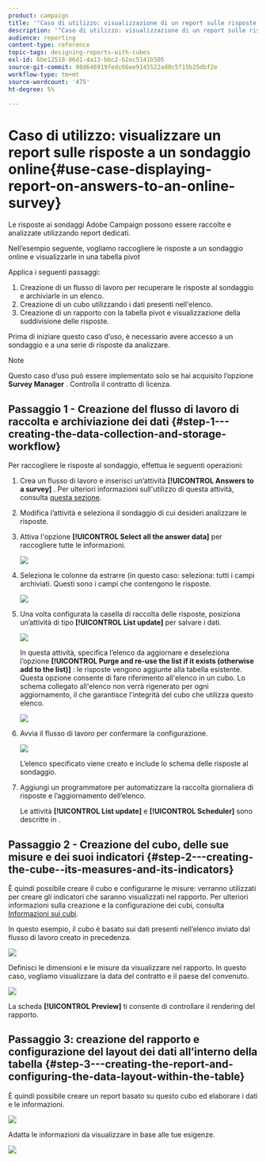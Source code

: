 ```yaml
---
product: campaign
title: '"Caso di utilizzo: visualizzazione di un report sulle risposte a un sondaggio online"'
description: '"Caso di utilizzo: visualizzazione di un report sulle risposte a un sondaggio online"'
audience: reporting
content-type: reference
topic-tags: designing-reports-with-cubes
exl-id: 6be12518-86d1-4a13-bbc2-b2ec5141b505
source-git-commit: 98d646919fedc66ee9145522ad0c5f15b25dbf2e
workflow-type: tm+mt
source-wordcount: '475'
ht-degree: 5%

---
```


# Caso di utilizzo: visualizzare un report sulle risposte a un sondaggio online{#use-case-displaying-report-on-answers-to-an-online-survey}

Le risposte ai sondaggi Adobe Campaign possono essere raccolte e analizzate utilizzando report dedicati.

Nell’esempio seguente, vogliamo raccogliere le risposte a un sondaggio online e visualizzarle in una tabella pivot

Applica i seguenti passaggi:

1. Creazione di un flusso di lavoro per recuperare le risposte al sondaggio e archiviarle in un elenco.
1. Creazione di un cubo utilizzando i dati presenti nell&#39;elenco.
1. Creazione di un rapporto con la tabella pivot e visualizzazione della suddivisione delle risposte.

Prima di iniziare questo caso d’uso, è necessario avere accesso a un sondaggio e a una serie di risposte da analizzare.

>[!NOTE]
>
>Questo caso d’uso può essere implementato solo se hai acquisito l’opzione **Survey Manager** . Controlla il contratto di licenza.

## Passaggio 1 - Creazione del flusso di lavoro di raccolta e archiviazione dei dati {#step-1---creating-the-data-collection-and-storage-workflow}

Per raccogliere le risposte al sondaggio, effettua le seguenti operazioni:

1. Crea un flusso di lavoro e inserisci un’attività **[!UICONTROL Answers to a survey]** . Per ulteriori informazioni sull&#39;utilizzo di questa attività, consulta [questa sezione](../../web/using/publish--track-and-use-collected-data.md#using-the-collected-data).
1. Modifica l’attività e seleziona il sondaggio di cui desideri analizzare le risposte.
1. Attiva l&#39;opzione **[!UICONTROL Select all the answer data]** per raccogliere tutte le informazioni.

   ![](assets/reporting_usecase_1_01.png)

1. Seleziona le colonne da estrarre (in questo caso: seleziona: tutti i campi archiviati. Questi sono i campi che contengono le risposte.

   ![](assets/reporting_usecase_1_02.png)

1. Una volta configurata la casella di raccolta delle risposte, posiziona un’attività di tipo **[!UICONTROL List update]** per salvare i dati.

   ![](assets/reporting_usecase_1_04.png)

   In questa attività, specifica l’elenco da aggiornare e deseleziona l’opzione **[!UICONTROL Purge and re-use the list if it exists (otherwise add to the list)]** : le risposte vengono aggiunte alla tabella esistente. Questa opzione consente di fare riferimento all&#39;elenco in un cubo. Lo schema collegato all&#39;elenco non verrà rigenerato per ogni aggiornamento, il che garantisce l&#39;integrità del cubo che utilizza questo elenco.

   ![](assets/reporting_usecase_1_03.png)

1. Avvia il flusso di lavoro per confermare la configurazione.

   ![](assets/reporting_usecase_1_05.png)

   L’elenco specificato viene creato e include lo schema delle risposte al sondaggio.

1. Aggiungi un programmatore per automatizzare la raccolta giornaliera di risposte e l’aggiornamento dell’elenco.

   Le attività **[!UICONTROL List update]** e **[!UICONTROL Scheduler]** sono descritte in .

## Passaggio 2 - Creazione del cubo, delle sue misure e dei suoi indicatori {#step-2---creating-the-cube--its-measures-and-its-indicators}

È quindi possibile creare il cubo e configurarne le misure: verranno utilizzati per creare gli indicatori che saranno visualizzati nel rapporto. Per ulteriori informazioni sulla creazione e la configurazione dei cubi, consulta [Informazioni sui cubi](../../reporting/using/about-cubes.md).

In questo esempio, il cubo è basato sui dati presenti nell’elenco inviato dal flusso di lavoro creato in precedenza.

![](assets/reporting_usecase_2_01.png)

Definisci le dimensioni e le misure da visualizzare nel rapporto. In questo caso, vogliamo visualizzare la data del contratto e il paese del convenuto.

![](assets/reporting_usecase_2_02.png)

La scheda **[!UICONTROL Preview]** ti consente di controllare il rendering del rapporto.

## Passaggio 3: creazione del rapporto e configurazione del layout dei dati all’interno della tabella {#step-3---creating-the-report-and-configuring-the-data-layout-within-the-table}

È quindi possibile creare un report basato su questo cubo ed elaborare i dati e le informazioni.

![](assets/reporting_usecase_3_01.png)

Adatta le informazioni da visualizzare in base alle tue esigenze.

![](assets/reporting_usecase_3_02.png)
